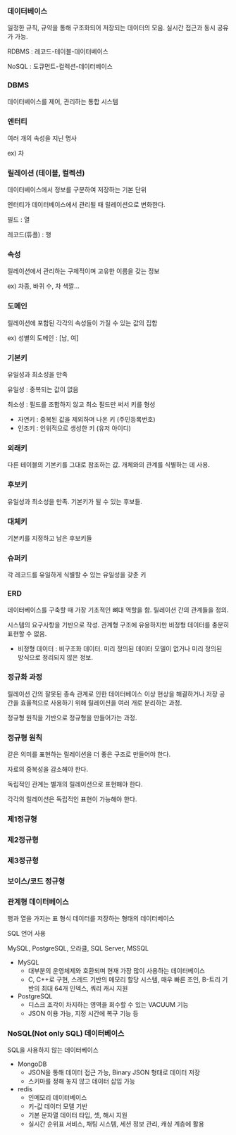 ### 데이터베이스

일정한 규칙, 규약을 통해 구조화되어 저장되는 데이터의 모음. 실시간 접근과 동시 공유가 가능.

RDBMS : 레코드-테이블-데이터베이스

NoSQL : 도큐먼트-컬렉션-데이터베이스

### DBMS

데이터베이스를 제어, 관리하는 통합 시스템

### 엔터티

여러 개의 속성을 지닌 명사

ex) 차

### 릴레이션 (테이블, 컬렉션)

데이터베이스에서 정보를 구분하여 저장하는 기본 단위

엔터티가 데이터베이스에서 관리될 때 릴레이션으로 변화한다.

필드 : 열

레코드(튜플) : 행

### 속성

릴레이션에서 관리하는 구체적이며 고유한 이름을 갖는 정보

ex) 차종, 바퀴 수, 차 색깔…

### 도메인

릴레이션에 포함된 각각의 속성들이 가질 수 있는 값의 집합

ex) 성별의 도메인 : [남, 여]

### 기본키

유일성과 최소성을 만족

유일성 : 중복되는 값이 없음

최소성 : 필드를 조합하지 않고 최소 필드만 써서 키를 형성

- 자연키 : 중복된 값을 제외하며 나온 키 (주민등록번호)
- 인조키 : 인위적으로 생성한 키 (유저 아이디)

### 외래키

다른 테이블의 기본키를 그대로 참조하는 값. 개체와의 관계를 식별하는 데 사용.

### 후보키

유일성과 최소성을 만족. 기본키가 될 수 있는 후보들.

### 대체키

기본키를 지정하고 남은 후보키들

### 슈퍼키

각 레코드를 유일하게 식별할 수 있는 유일성을 갖춘 키

### ERD

데이터베이스를 구축할 때 가장 기초적인 뼈대 역할을 함. 릴레이션 간의 관계들을 정의.

시스템의 요구사항을 기반으로 작성. 관계형 구조에 유용하지만 비정형 데이터를 충분히 표현할 수 없음.

- 비정형 데이터 : 비구조화 데이터. 미리 정의된 데이터 모델이 없거나 미리 정의된 방식으로 정리되지 않은 정보.

### 정규화 과정

릴레이션 간의 잘못된 종속 관계로 인한 데이터베이스 이상 현상을 해결하거나 저장 공간을 효율적으로 사용하기 위해 릴레이션을 여러 개로 분리하는 과정.

정규형 원칙을 기반으로 정규형을 만들어가는 과정.

### 정규형 원칙

같은 의미를 표현하는 릴레이션을 더 좋은 구조로 만들어야 한다.

자료의 중복성을 감소해야 한다.

독립적인 관계는 별개의 릴레이션으로 표현해야 한다.

각각의 릴레이션은 독립적인 표현이 가능해야 한다.

### 제1정규형

### 제2정규형

### 제3정규형

### 보이스/코드 정규형

### 관계형 데이터베이스

행과 열을 가지는 표 형식 데이터를 저장하는 형태의 데이터베이스

SQL 언어 사용

MySQL, PostgreSQL, 오라클, SQL Server, MSSQL

- MySQL
  - 대부분의 운영체제와 호환되며 현재 가장 많이 사용하는 데이터베이스
  - C, C++로 구현, 스레드 기반의 메모리 할당 시스템, 매우 빠른 조인, B-트리 기반의 최대 64개 인덱스, 쿼리 캐시 지원
- PostgreSQL
  - 디스크 조각이 차지하는 영역을 회수할 수 있는 VACUUM 기능
  - JSON 이용 가능, 지정 시간에 복구 기능 등

### NoSQL(Not only SQL) 데이터베이스

SQL을 사용하지 않는 데이터베이스

- MongoDB
  - JSON을 통해 데이터 접근 가능, Binary JSON 형태로 데이터 저장
  - 스키마를 정해 놓지 않고 데이터 삽입 가능
- redis
  - 인메모리 데이터베이스
  - 키-값 데이터 모델 기반
  - 기본 문자열 데이터 타입, 셋, 해시 지원
  - 실시간 순위표 서비스, 채팅 시스템, 세션 정보 관리, 캐싱 계층에 활용
